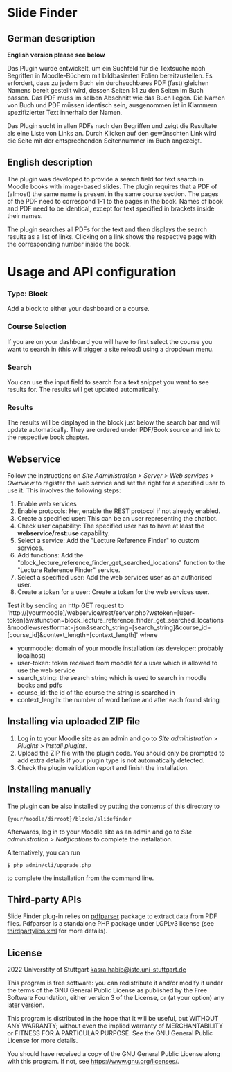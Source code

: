 # Slide Finder #

## German description

**English version please see below**

Das Plugin wurde entwickelt, um ein Suchfeld für die Textsuche nach Begriffen in Moodle-Büchern mit bildbasierten Folien bereitzustellen. Es erfordert, dass zu jedem Buch ein durchsuchbares PDF (fast) gleichen Namens bereit gestellt wird, dessen Seiten 1:1 zu den Seiten im Buch passen. Das PDF muss im selben Abschnitt wie das Buch liegen. Die Namen von Buch und PDF müssen identisch sein, ausgenommen ist in Klammern spezifizierter Text innerhalb der Namen. 

Das Plugin sucht in allen PDFs nach den Begriffen und zeigt die Resultate als eine Liste von Links an. Durch Klicken auf den gewünschten Link wird die Seite mit der entsprechenden Seitennummer im Buch angezeigt. 

## English description

The plugin was developed to provide a search field for text search in Moodle books with image-based slides. The plugin requires that a PDF of (almost) the same name is present in the same course section. The pages of the PDF need to correspond 1-1 to the pages in the book. Names of book and PDF need to be identical, except for text specified in brackets inside their names. 
 
 The plugin searches all PDFs for the text and then displays the search results as a list of links. Clicking on a link shows the respective page with the corresponding number inside the book. 
 

# Usage and API configuration

### Type: Block
Add a block to either your dashboard or a course.

### Course Selection
If you are on your dashboard you will have to first select the course you want to search in (this will trigger a site reload) using a dropdown menu.

### Search
You can use the input field to search for a text snippet you want to see results for. The results will get updated automatically.

### Results
The results will be displayed in the block just below the search bar and will update automatically.
They are ordered under PDF/Book source and link to the respective book chapter.

## Webservice

Follow the instructions on _Site Administration > Server > Web services > Overview_ to register the web service and set the right for a specified user to use it.
This involves the following steps:
1. Enable web services
2. Enable protocols: Her, enable the REST protocol if not already enabled.
3. Create a specified user: This can be an user representing the chatbot.
4. Check user capability: The specified user has to have at least the __webservice/rest:use__ capability.
5. Select a service: Add the "Lecture Reference Finder" to custom services.
6. Add functions: Add the "block_lecture_reference_finder_get_searched_locations" function to the "Lecture Reference Finder" service.
7. Select a specified user: Add the web services user as an authorised user.
8. Create a token for a user: Create a token for the web services user.

Test it by sending an http GET request to
'http://[yourmoodle]/webservice/rest/server.php?wstoken=[user-token]&wsfunction=block_lecture_reference_finder_get_searched_locations&moodlewsrestformat=json&search_string=[search_string]&course_id=[course_id]&context_length=[context_length]'
where
- yourmoodle: domain of your moodle installation (as developer: probably localhost)
- user-token: token received from moodle for a user which is allowed to use the web service
- search_string: the search string which is used to search in moodle books and pdfs
- course_id: the id of the course the string is searched in
- context_length: the number of word before and after each found string



## Installing via uploaded ZIP file ##

1. Log in to your Moodle site as an admin and go to _Site administration >
   Plugins > Install plugins_.
2. Upload the ZIP file with the plugin code. You should only be prompted to add
   extra details if your plugin type is not automatically detected.
3. Check the plugin validation report and finish the installation.

## Installing manually ##

The plugin can be also installed by putting the contents of this directory to

    {your/moodle/dirroot}/blocks/slidefinder

Afterwards, log in to your Moodle site as an admin and go to _Site administration >
Notifications_ to complete the installation.

Alternatively, you can run

    $ php admin/cli/upgrade.php

to complete the installation from the command line.

## Third-party APIs ##
Slide Finder plug-in relies on [pdfparser](https://github.com/smalot/pdfparser) package to extract data from PDF files. Pdfparser is a standalone PHP package under LGPLv3 license (see [thirdpartylibs.xml](https://github.com/SE-Stuttgart/kib3_moodleplugin_slidefinder/blob/main/thirdpartylibs.xml) for more details). 

## License ##

2022 Universtity of Stuttgart kasra.habib@iste.uni-stuttgart.de

This program is free software: you can redistribute it and/or modify it under
the terms of the GNU General Public License as published by the Free Software
Foundation, either version 3 of the License, or (at your option) any later
version.

This program is distributed in the hope that it will be useful, but WITHOUT ANY
WARRANTY; without even the implied warranty of MERCHANTABILITY or FITNESS FOR A
PARTICULAR PURPOSE.  See the GNU General Public License for more details.

You should have received a copy of the GNU General Public License along with
this program.  If not, see <https://www.gnu.org/licenses/>.
